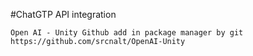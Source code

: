 #ChatGTP API integration

    Open AI - Unity Github add in package manager by git
    https://github.com/srcnalt/OpenAI-Unity